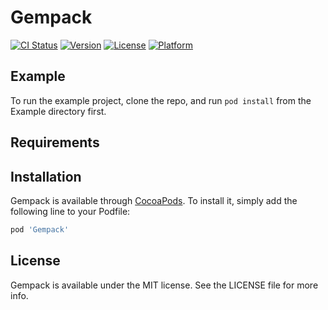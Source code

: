# Gempack

[![CI Status](https://img.shields.io/travis/yasinkbas/Gempack.svg?style=flat)](https://travis-ci.org/yasinkbas/Gempack)
[![Version](https://img.shields.io/cocoapods/v/Gempack.svg?style=flat)](https://cocoapods.org/pods/Gempack)
[![License](https://img.shields.io/cocoapods/l/Gempack.svg?style=flat)](https://cocoapods.org/pods/Gempack)
[![Platform](https://img.shields.io/cocoapods/p/Gempack.svg?style=flat)](https://cocoapods.org/pods/Gempack)

## Example

To run the example project, clone the repo, and run `pod install` from the Example directory first.

## Requirements

## Installation

Gempack is available through [CocoaPods](https://cocoapods.org). To install
it, simply add the following line to your Podfile:

```ruby
pod 'Gempack'
```

## License

Gempack is available under the MIT license. See the LICENSE file for more info.

